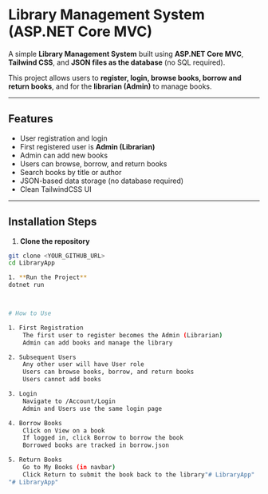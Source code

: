# Library Management System (ASP.NET Core MVC)

A simple **Library Management System** built using **ASP.NET Core MVC**, **Tailwind CSS**, and **JSON files as the database** (no SQL required).  

This project allows users to **register, login, browse books, borrow and return books**, and for the **librarian (Admin)** to manage books.

---

## Features

- User registration and login
- First registered user is **Admin (Librarian)**
- Admin can add new books
- Users can browse, borrow, and return books
- Search books by title or author
- JSON-based data storage (no database required)
- Clean TailwindCSS UI

---

## Installation Steps

1. **Clone the repository**
```bash
git clone <YOUR_GITHUB_URL>
cd LibraryApp

1. **Run the Project**
dotnet run



# How to Use

1. First Registration
    The first user to register becomes the Admin (Librarian)
    Admin can add books and manage the library

2. Subsequent Users
    Any other user will have User role
    Users can browse books, borrow, and return books
    Users cannot add books

3. Login
    Navigate to /Account/Login
    Admin and Users use the same login page

4. Borrow Books
    Click on View on a book
    If logged in, click Borrow to borrow the book
    Borrowed books are tracked in borrow.json

5. Return Books
    Go to My Books (in navbar)
    Click Return to submit the book back to the library"# LibraryApp" 
"# LibraryApp" 
